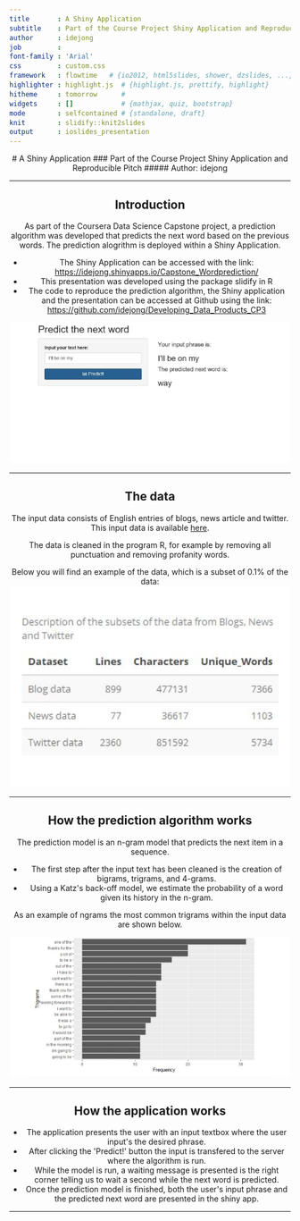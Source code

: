 ```yaml
---
title       : A Shiny Application
subtitle    : Part of the Course Project Shiny Application and Reproducible Pitch
author      : idejong
job         : 
font-family : 'Arial'
css         : custom.css
framework   : flowtime   # {io2012, html5slides, shower, dzslides, ...}
highlighter : highlight.js  # {highlight.js, prettify, highlight}
hitheme     : tomorrow      # 
widgets     : []            # {mathjax, quiz, bootstrap}
mode        : selfcontained # {standalone, draft}
knit        : slidify::knit2slides
output      : ioslides_presentation
---
```




<section style="text-align:center;">
# A Shiny Application
### Part of the Course Project Shiny Application and Reproducible Pitch
##### Author: idejong

---
## Introduction 
As part of the Coursera Data Science Capstone project, a prediction algorithm was developed that predicts the next word based on the previous words. The prediction alogrithm is deployed within a Shiny Application. 

- The Shiny Application can be accessed with the link:  https://idejong.shinyapps.io/Capstone_Wordprediction/
- This presentation was developed using the package slidify in R
- The code to reproduce the prediction algorithm, the Shiny application and the presentation can be accessed at Github using the link: https://github.com/idejong/Developing_Data_Products_CP3


![plot of chunk unnamed-chunk-2](assets/fig/unnamed-chunk-2-1.png)

---
## The data
The input data consists of English entries of blogs, news article and twitter. This input data is available [here](https://d396qusza40orc.cloudfront.net/dsscapstone/dataset/Coursera-SwiftKey.zip).

The data is cleaned in the program R, for example by removing all punctuation and removing profanity words. 

Below you will find an example of the data, which is a subset of 0.1% of the data:
![plot of chunk unnamed-chunk-3](assets/fig/unnamed-chunk-3-1.png)







---
## How the prediction algorithm works
The prediction model is an n-gram model that predicts the next item in a sequence.

- The first step after the input text has been cleaned is the creation of bigrams, trigrams, and 4-grams.
- Using a Katz's back-off model, we estimate the probability of a word given its history in the n-gram.

As an example of ngrams the most common trigrams within the input data are shown below. 

![plot of chunk unnamed-chunk-4](assets/fig/unnamed-chunk-4-1.png)

---
## How the application works
- The application presents the user with an input textbox where the user input's the desired phrase. 
- After clicking the 'Predict!' button the input is transfered to the server where the algorithm is run. 
- While the model is run, a waiting message is presented is the right corner telling us to wait a second while the next word is predicted.
- Once the prediction model is finished, both the user's input phrase and the predicted next word are presented in the shiny app.







---
